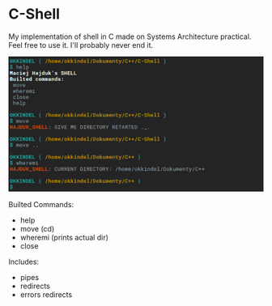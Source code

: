 # C-Shell
My implementation of shell in C made on Systems Architecture practical. Feel free to use it. I'll probably never end it. 

<p align="center"><img title="game screen" src="https://github.com/okkindel/C-Shell/blob/master/screen.png?raw=true"></p>

Builted Commands:
- help
- move (cd)
- wheremi (prints actual dir)
- close

Includes:

- pipes
- redirects
- errors redirects
